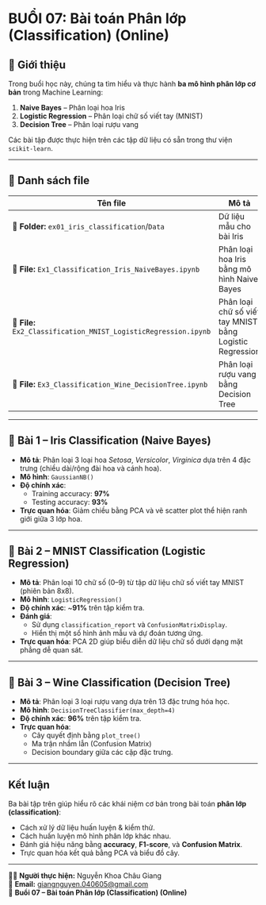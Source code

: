 # BUỔI 07: Bài toán Phân lớp (Classification) (Online)

## 📘 Giới thiệu
Trong buổi học này, chúng ta tìm hiểu và thực hành **ba mô hình phân lớp cơ bản** trong Machine Learning:
1. **Naive Bayes** – Phân loại hoa Iris  
2. **Logistic Regression** – Phân loại chữ số viết tay (MNIST)  
3. **Decision Tree** – Phân loại rượu vang

Các bài tập được thực hiện trên các tập dữ liệu có sẵn trong thư viện `scikit-learn`.

---

## 📂 Danh sách file

| Tên file | Mô tả |
|-----------|-------|
| **📂 Folder:** `ex01_iris_classification`/`Data` | Dữ liệu mẫu cho bài Iris |
| **📄 File:** `Ex1_Classification_Iris_NaiveBayes.ipynb` | Phân loại hoa Iris bằng mô hình Naive Bayes |
| **📄 File:** `Ex2_Classification_MNIST_LogisticRegression.ipynb` | Phân loại chữ số viết tay MNIST bằng Logistic Regression |
| **📄 File:** `Ex3_Classification_Wine_DecisionTree.ipynb` | Phân loại rượu vang bằng Decision Tree |

---

## 🌸 Bài 1 – Iris Classification (Naive Bayes)

- **Mô tả**: Phân loại 3 loại hoa *Setosa*, *Versicolor*, *Virginica* dựa trên 4 đặc trưng (chiều dài/rộng đài hoa và cánh hoa).  
- **Mô hình**: `GaussianNB()`  
- **Độ chính xác**:  
  - Training accuracy: **97%**  
  - Testing accuracy: **93%**
- **Trực quan hóa**: Giảm chiều bằng PCA và vẽ scatter plot thể hiện ranh giới giữa 3 lớp hoa.

---

## 🔢 Bài 2 – MNIST Classification (Logistic Regression)

- **Mô tả**: Phân loại 10 chữ số (0–9) từ tập dữ liệu chữ số viết tay MNIST (phiên bản 8x8).  
- **Mô hình**: `LogisticRegression()`  
- **Độ chính xác**: ~**91%** trên tập kiểm tra.  
- **Đánh giá**:  
  - Sử dụng `classification_report` và `ConfusionMatrixDisplay`.  
  - Hiển thị một số hình ảnh mẫu và dự đoán tương ứng.  
- **Trực quan hóa**: PCA 2D giúp biểu diễn dữ liệu chữ số dưới dạng mặt phẳng dễ quan sát.

---

## 🍷 Bài 3 – Wine Classification (Decision Tree)

- **Mô tả**: Phân loại 3 loại rượu vang dựa trên 13 đặc trưng hóa học.  
- **Mô hình**: `DecisionTreeClassifier(max_depth=4)`  
- **Độ chính xác**: **96%** trên tập kiểm tra.  
- **Trực quan hóa**:
  - Cây quyết định bằng `plot_tree()`
  - Ma trận nhầm lẫn (Confusion Matrix)
  - Decision boundary giữa các cặp đặc trưng.

---

## Kết luận

Ba bài tập trên giúp hiểu rõ các khái niệm cơ bản trong bài toán **phân lớp (classification)**:
- Cách xử lý dữ liệu huấn luyện & kiểm thử.  
- Cách huấn luyện mô hình phân lớp khác nhau.  
- Đánh giá hiệu năng bằng **accuracy**, **F1-score**, và **Confusion Matrix**.  
- Trực quan hóa kết quả bằng PCA và biểu đồ cây.

---

👩‍💻 **Người thực hiện:** Nguyễn Khoa Châu Giang  
📧 **Email:** giangnguyen.040605@gmail.com  
📅 **Buổi 07 – Bài toán Phân lớp (Classification) (Online)**


